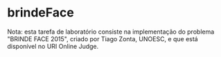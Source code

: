 # brindeFace
Nota: esta tarefa de laboratório consiste na implementação do problema "BRINDE FACE 2015", criado por Tiago Zonta, UNOESC, e que está disponível no URI Online Judge.
